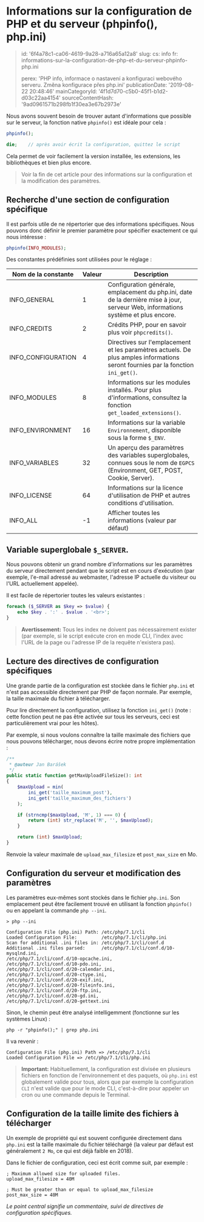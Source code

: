 Informations sur la configuration de PHP et du serveur (phpinfo(), php.ini)
===========================================================================

> id: '6f4a78c1-ca06-4619-9a28-a716a65a12a8'
> slug:
> 	cs: info
> 	fr: informations-sur-la-configuration-de-php-et-du-serveur-phpinfo-php.ini
> 
> perex: 'PHP info, informace o nastavení a konfiguraci webového serveru. Změna konfigurace přes php.ini'
> publicationDate: '2019-08-22 20:48:46'
> mainCategoryId: '4f1d7d70-c5b0-45f1-b1d2-d03c22aa4154'
> sourceContentHash: '9ad0961571b298fb1f30ea3e67b2973e'

Nous avons souvent besoin de trouver autant d'informations que possible sur le serveur, la fonction native `phpinfo()` est idéale pour cela :

```php
phpinfo();

die;	// après avoir écrit la configuration, quittez le script
```

Cela permet de voir facilement la version installée, les extensions, les bibliothèques et bien plus encore.

> Voir la fin de cet article pour des informations sur la configuration et la modification des paramètres.

Recherche d'une section de configuration spécifique
-------------------------------------

Il est parfois utile de ne répertorier que des informations spécifiques. Nous pouvons donc définir le premier paramètre pour spécifier exactement ce qui nous intéresse :

```php
phpinfo(INFO_MODULES);
```

Des constantes prédéfinies sont utilisées pour le réglage :

| Nom de la constante | Valeur | Description
|-------------------|-----------|------
| INFO_GENERAL | 1 | Configuration générale, emplacement du php.ini, date de la dernière mise à jour, serveur Web, informations système et plus encore.
| INFO_CREDITS | 2 | Crédits PHP, pour en savoir plus voir `phpcredits()`.
| INFO_CONFIGURATION| 4 | Directives sur l'emplacement et les paramètres actuels. De plus amples informations seront fournies par la fonction `ini_get()`.
| INFO_MODULES | 8 | Informations sur les modules installés. Pour plus d'informations, consultez la fonction `get_loaded_extensions()`.
| INFO_ENVIRONMENT | 16 | Informations sur la variable `Environnement`, disponible sous la forme `$_ENV`.
| INFO_VARIABLES | 32 | Un aperçu des paramètres des variables superglobales, connues sous le nom de `EGPCS` (Environment, GET, POST, Cookie, Server).
| INFO_LICENSE | 64 | Informations sur la licence d'utilisation de PHP et autres conditions d'utilisation.
| INFO_ALL | -1 | Afficher toutes les informations (valeur par défaut)

Variable superglobale `$_SERVER`.
---------------------------------

Nous pouvons obtenir un grand nombre d'informations sur les paramètres du serveur directement pendant que le script est en cours d'exécution (par exemple, l'e-mail adressé au webmaster, l'adresse IP actuelle du visiteur ou l'URL actuellement appelée).

Il est facile de répertorier toutes les valeurs existantes :

```php
foreach ($_SERVER as $key => $value) {
    echo $key . ':' . $value . '<br>';
}
```

> **Avertissement:** Tous les index ne doivent pas nécessairement exister (par exemple, si le script exécute cron en mode CLI, l'index avec l'URL de la page ou l'adresse IP de la requête n'existera pas).

Lecture des directives de configuration spécifiques
-----------------------------------------

Une grande partie de la configuration est stockée dans le fichier `php.ini` et n'est pas accessible directement par PHP de façon normale. Par exemple, la taille maximale du fichier à télécharger.

Pour lire directement la configuration, utilisez la fonction `ini_get()` (note : cette fonction peut ne pas être activée sur tous les serveurs, ceci est particulièrement vrai pour les hôtes).

Par exemple, si nous voulons connaître la taille maximale des fichiers que nous pouvons télécharger, nous devons écrire notre propre implémentation :

```php
/**
 * @auteur Jan Barášek
 */
public static function getMaxUploadFileSize(): int
{
    $maxUpload = min(
        ini_get('taille_maximum_post'),
        ini_get('taille_maximum_des_fichiers')
    );

    if (strncmp($maxUpload, 'M', 1) === 0) {
        return (int) str_replace('M', '', $maxUpload);
    }

    return (int) $maxUpload;
}
```

Renvoie la valeur maximale de `upload_max_filesize` et `post_max_size` en Mo.

Configuration du serveur et modification des paramètres
-------------------------------------

Les paramètres eux-mêmes sont stockés dans le fichier `php.ini`. Son emplacement peut être facilement trouvé en utilisant la fonction `phpinfo()` ou en appelant la commande `php --ini`.

```shell
> php --ini

Configuration File (php.ini) Path: /etc/php/7.1/cli
Loaded Configuration File:         /etc/php/7.1/cli/php.ini
Scan for additional .ini files in: /etc/php/7.1/cli/conf.d
Additional .ini files parsed:      /etc/php/7.1/cli/conf.d/10-mysqlnd.ini,
/etc/php/7.1/cli/conf.d/10-opcache.ini,
/etc/php/7.1/cli/conf.d/10-pdo.ini,
/etc/php/7.1/cli/conf.d/20-calendar.ini,
/etc/php/7.1/cli/conf.d/20-ctype.ini,
/etc/php/7.1/cli/conf.d/20-exif.ini,
/etc/php/7.1/cli/conf.d/20-fileinfo.ini,
/etc/php/7.1/cli/conf.d/20-ftp.ini,
/etc/php/7.1/cli/conf.d/20-gd.ini,
/etc/php/7.1/cli/conf.d/20-gettext.ini
```

Sinon, le chemin peut être analysé intelligemment (fonctionne sur les systèmes Linux) :

```shell
php -r "phpinfo();" | grep php.ini
```

Il va revenir :

```shell
Configuration File (php.ini) Path => /etc/php/7.1/cli
Loaded Configuration File => /etc/php/7.1/cli/php.ini
```

> **Important:** Habituellement, la configuration est divisée en plusieurs fichiers en fonction de l'environnement et des paquets, où `php.ini` est globalement valide pour tous, alors que par exemple la configuration `CLI` n'est valide que pour le mode CLI, c'est-à-dire pour appeler un cron ou une commande depuis le Terminal.

Configuration de la taille limite des fichiers à télécharger
----------------------------------------------

Un exemple de propriété qui est souvent configurée directement dans `php.ini` est la taille maximale du fichier téléchargé (la valeur par défaut est généralement `2 Mo`, ce qui est déjà faible en 2018).

Dans le fichier de configuration, ceci est écrit comme suit, par exemple :

```shell
; Maximum allowed size for uploaded files.
upload_max_filesize = 40M

; Must be greater than or equal to upload_max_filesize
post_max_size = 40M
```

*Le point central signifie un commentaire, suivi de directives de configuration spécifiques.*
